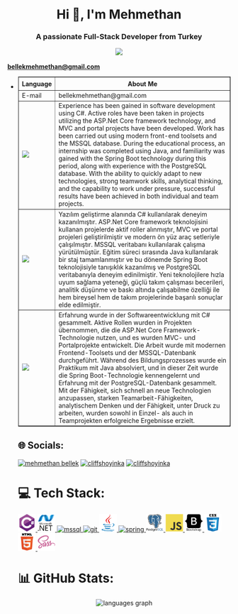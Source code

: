 <h1 align="center">Hi 👋, I'm Mehmethan</h1>
<h3 align="center">A passionate Full-Stack Developer from Turkey</h3>

<div align="center">
  <img height="300" src="https://media3.giphy.com/media/wf4HoLAYT39FrbD7Gh/giphy.gif?cid=6c09b952q3ifcyoj1qev5bg63qn4e7hq2pjwpb0w8j5f78kd&ep=v1_internal_gif_by_id&rid=giphy.gif&ct=g"  />
</div>

  **bellekmehmethan@gmail.com**
- <table border="1">
    <thead>
        <tr style="height: 30px;">
            <th>Language</th>
            <th style="text-align: center; vertical-align: middle;">About Me</th>
        </tr>
    </thead>
    <tbody>
      <tr>
          <td>E-mail</td>
          <td>bellekmehmethan@gmail.com</td>
      </tr>
        <tr>
            <td> <img src="https://upload.wikimedia.org/wikipedia/en/thumb/a/ae/Flag_of_the_United_Kingdom.svg/640px-Flag_of_the_United_Kingdom.svg.png"></td>
            <td>Experience has been gained in software development using C#. Active roles have been taken in projects utilizing the ASP.Net Core framework technology, and MVC and portal projects have been developed. Work has been carried out using modern front-end toolsets and the MSSQL database. During the educational process, an internship was completed using Java, and familiarity was gained with the Spring Boot technology during this period, along with experience with the PostgreSQL database. With the ability to quickly adapt to new technologies, strong teamwork skills, analytical thinking, and the capability to work under pressure, successful results have been achieved in both individual and team projects.
</td>
        </tr>
        <tr>
            <td><img src="https://upload.wikimedia.org/wikipedia/commons/thumb/b/b4/Flag_of_Turkey.svg/800px-Flag_of_Turkey.svg.png"></td>
            <td>Yazılım geliştirme alanında C# kullanılarak deneyim kazanılmıştır. ASP.Net Core framework teknolojisini kullanan projelerde aktif roller alınmıştır, MVC ve portal projeleri geliştirilmiştir ve modern ön yüz araç setleriyle çalışılmıştır. MSSQL veritabanı kullanılarak çalışma yürütülmüştür. Eğitim süreci sırasında Java kullanılarak bir staj tamamlanmıştır ve bu dönemde Spring Boot teknolojisiyle tanışıklık kazanılmış ve PostgreSQL veritabanıyla deneyim edinilmiştir. Yeni teknolojilere hızla uyum sağlama yeteneği, güçlü takım çalışması becerileri, analitik düşünme ve baskı altında çalışabilme özelliği ile hem bireysel hem de takım projelerinde başarılı sonuçlar elde edilmiştir.</td>
        </tr>
        <tr>
            <td><img src="https://upload.wikimedia.org/wikipedia/en/thumb/b/ba/Flag_of_Germany.svg/1200px-Flag_of_Germany.svg.png"></td>
            <td>Erfahrung wurde in der Softwareentwicklung mit C# gesammelt. Aktive Rollen wurden in Projekten übernommen, die die ASP.Net Core Framework-Technologie nutzen, und es wurden MVC- und Portalprojekte entwickelt. Die Arbeit wurde mit modernen Frontend-Toolsets und der MSSQL-Datenbank durchgeführt. Während des Bildungsprozesses wurde ein Praktikum mit Java absolviert, und in dieser Zeit wurde die Spring Boot-Technologie kennengelernt und Erfahrung mit der PostgreSQL-Datenbank gesammelt. Mit der Fähigkeit, sich schnell an neue Technologien anzupassen, starken Teamarbeit-Fähigkeiten, analytischem Denken und der Fähigkeit, unter Druck zu arbeiten, wurden sowohl in Einzel- als auch in Teamprojekten erfolgreiche Ergebnisse erzielt.
</td>
        </tr>
    </tbody>
</table>

## 🌐 Socials:
<p align="left">
<a href="https://linkedin.com/in/cliff-shoyinka" target="blank"><img align="center" src="https://raw.githubusercontent.com/rahuldkjain/github-profile-readme-generator/master/src/images/icons/Social/linked-in-alt.svg" alt="mehmethan bellek" height="30" width="40" /></a>
<a href="https://instagram.com/cliffshoyinka" target="blank"><img align="center" src="https://raw.githubusercontent.com/rahuldkjain/github-profile-readme-generator/master/src/images/icons/Social/instagram.svg" alt="cliffshoyinka" height="30" width="40" /></a>
<a href="https://www.behance.net/cliffshoyinka" target="blank"><img align="center" src="https://raw.githubusercontent.com/rahuldkjain/github-profile-readme-generator/master/src/images/icons/Social/behance.svg" alt="cliffshoyinka" height="30" width="40" /></a>
</p>

# 💻 Tech Stack:
<p align="left"> 
  <a href="https://www.w3schools.com/cs/" target="_blank" rel="noreferrer"> <img src="https://raw.githubusercontent.com/devicons/devicon/master/icons/csharp/csharp-original.svg" alt="csharp" width="40" height="40"/> </a>
  <a href="https://dotnet.microsoft.com/" target="_blank" rel="noreferrer"> <img src="https://raw.githubusercontent.com/devicons/devicon/master/icons/dot-net/dot-net-original-wordmark.svg" alt="dotnet" width="40" height="40"/> </a> 
  <a href="https://www.microsoft.com/en-us/sql-server" target="_blank" rel="noreferrer"> <img src="https://www.svgrepo.com/show/303229/microsoft-sql-server-logo.svg" alt="mssql" width="40" height="40"/> </a> 
  <a href="https://git-scm.com/" target="_blank" rel="noreferrer"> <img src="https://www.vectorlogo.zone/logos/git-scm/git-scm-icon.svg" alt="git" width="40" height="40"/> </a> 
  <a href="https://www.java.com" target="_blank" rel="noreferrer"> <img src="https://raw.githubusercontent.com/devicons/devicon/master/icons/java/java-original.svg" alt="java" width="40" height="40"/> </a> 
  <a href="https://spring.io/" target="_blank" rel="noreferrer"> <img src="https://www.vectorlogo.zone/logos/springio/springio-icon.svg" alt="spring" width="40" height="40"/> </a>
  <a href="https://www.postgresql.org" target="_blank" rel="noreferrer"> <img src="https://raw.githubusercontent.com/devicons/devicon/master/icons/postgresql/postgresql-original-wordmark.svg" alt="postgresql" width="40" height="40"/> </a> 
  <a href="https://developer.mozilla.org/en-US/docs/Web/JavaScript" target="_blank" rel="noreferrer"> <img src="https://raw.githubusercontent.com/devicons/devicon/master/icons/javascript/javascript-original.svg" alt="javascript" width="40" height="40"/> </a> 
  <a href="https://getbootstrap.com" target="_blank" rel="noreferrer"> <img src="https://raw.githubusercontent.com/devicons/devicon/master/icons/bootstrap/bootstrap-plain-wordmark.svg" alt="bootstrap" width="40" height="40"/> </a>
  <a href="https://www.w3schools.com/css/" target="_blank" rel="noreferrer"> <img src="https://raw.githubusercontent.com/devicons/devicon/master/icons/css3/css3-original-wordmark.svg" alt="css3" width="40" height="40"/> </a> 
  <a href="https://www.w3.org/html/" target="_blank" rel="noreferrer"> <img src="https://raw.githubusercontent.com/devicons/devicon/master/icons/html5/html5-original-wordmark.svg" alt="html5" width="40" height="40"/> </a> 
  <a href="https://sass-lang.com" target="_blank" rel="noreferrer"> <img src="https://raw.githubusercontent.com/devicons/devicon/master/icons/sass/sass-original.svg" alt="sass" width="40" height="40"/> </a> 
   </p>

   

###


# 📊 GitHub Stats:
<div align="center">
  <img src="https://github-readme-stats.vercel.app/api/top-langs?username=CliffShoyinka&locale=en&hide_title=false&layout=compact&card_width=320&langs_count=5&theme=dracula&hide_border=false&order=2" height="300" alt="languages graph"  />
</div>










